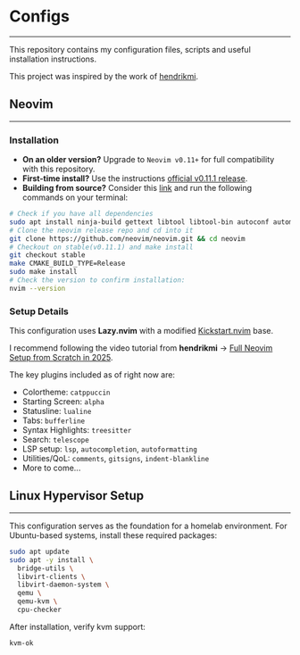 # Configs

---

This repository contains my configuration files, scripts and useful installation instructions.

This project was inspired by the work of [hendrikmi](https://github.com/hendrikmi/dotfiles).

## Neovim

---

### Installation

- **On an older version?** Upgrade to `Neovim v0.11+` for full compatibility with this repository.
- **First-time install?** Use the instructions [official v0.11.1 release](https://github.com/neovim/neovim/releases/tag/v0.11.1).
- **Building from source?** Consider this [link](https://infotechys.com/install-neovim-on-ubuntu-24-04/) and run the following commands on your terminal:

```bash
# Check if you have all dependencies
sudo apt install ninja-build gettext libtool libtool-bin autoconf automake cmake g++ pkg-config unzip git curl doxygen -y
# Clone the neovim release repo and cd into it
git clone https://github.com/neovim/neovim.git && cd neovim
# Checkout on stable(v0.11.1) and make install
git checkout stable
make CMAKE_BUILD_TYPE=Release
sudo make install
# Check the version to confirm installation:
nvim --version
```

### Setup Details

This configuration uses **Lazy.nvim** with a modified [Kickstart.nvim](https://github.com/nvim-lua/kickstart.nvim) base.

I recommend following the video tutorial from **hendrikmi** -> [Full Neovim Setup from Scratch in 2025](https://youtu.be/KYDG3AHgYEs?si=CC1vhtPelHP7AC5V).

The key plugins included as of right now are:

- Colortheme: `catppuccin`
- Starting Screen: `alpha`
- Statusline: `lualine`
- Tabs: `bufferline`
- Syntax Highlights: `treesitter`
- Search: `telescope`
- LSP setup: `lsp`, `autocompletion`, `autoformatting`
- Utilities/QoL: `comments`, `gitsigns`, `indent-blankline`
- More to come...

## Linux Hypervisor Setup

---

This configuration serves as the foundation for a homelab environment. For Ubuntu-based systems, install these required packages:

```bash
sudo apt update
sudo apt -y install \
  bridge-utils \
  libvirt-clients \
  libvirt-daemon-system \
  qemu \
  qemu-kvm \
  cpu-checker
```

After installation, verify kvm support:

```bash
kvm-ok
```
